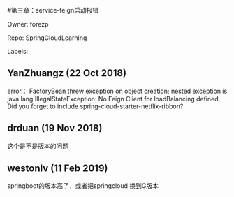 #第三章：service-feign启动报错

Owner: forezp

Repo: SpringCloudLearning

Labels: 

## YanZhuangz (22 Oct 2018)

error：
FactoryBean threw exception on object creation; nested exception is java.lang.IllegalStateException: No Feign Client for loadBalancing defined. Did you forget to include spring-cloud-starter-netflix-ribbon?

## drduan (19 Nov 2018)

这个是不是版本的问题

## westonlv (11 Feb 2019)

springboot的版本高了，或者把springcloud 换到G版本

